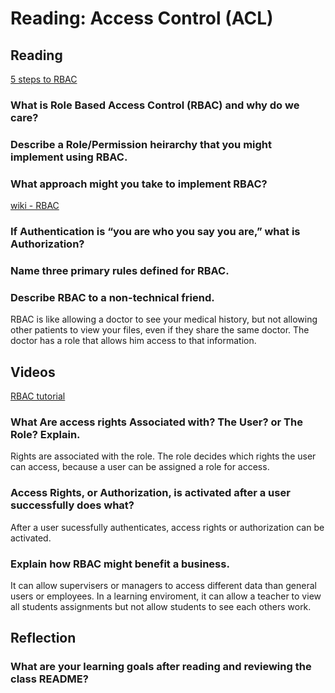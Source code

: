 # Reading: Access Control (ACL)  
## Reading  
[5 steps to RBAC](https://www.csoonline.com/article/3060780/5-steps-to-simple-role-based-access-control.html)  
  
### What is Role Based Access Control (RBAC) and why do we care?  
  
  
  
### Describe a Role/Permission heirarchy that you might implement using RBAC.  
  
  
  
### What approach might you take to implement RBAC?  
  
  
  
[wiki - RBAC](https://en.wikipedia.org/wiki/Role-based_access_control)  
  
### If Authentication is “you are who you say you are,” what is Authorization?  
  
  
  
### Name three primary rules defined for RBAC.  
  
  
  
### Describe RBAC to a non-technical friend.  
  
  RBAC is like allowing a doctor to see your medical history, but not allowing other patients to view your files, even if they share the same doctor. The doctor has a role that allows him access to that information. 
  
  
## Videos  
  
[RBAC tutorial](https://www.youtube.com/watch?v=C4NP8Eon3cA&ab_channel=Udacity)  
  
### What Are access rights Associated with? The User? or The Role? Explain.  
  
  Rights are associated with the role. The role decides which rights the user can access, because a user can be assigned a role for access. 
  
  
### Access Rights, or Authorization, is activated after a user successfully does what?  
  
  After a user sucessfully authenticates, access rights or authorization can be activated. 
  
### Explain how RBAC might benefit a business.  
  
  It can allow supervisers or managers to access different data than general users or employees. In a learning enviroment, it can allow a teacher to view all students assignments but not allow students to see each others work. 
  
## Reflection  
  
### What are your learning goals after reading and reviewing the class README?  
  
  
  
  
